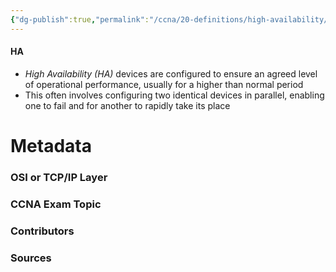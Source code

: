 ```yaml
---
{"dg-publish":true,"permalink":"/ccna/20-definitions/high-availability/","tags":["defs_ccna"],"created":"2023-11-04T12:45:23.000-07:00","updated":"2023-11-08T13:58:07.981-08:00"}
---
```


#### HA
- *High Availability (HA)* devices are configured to ensure an agreed level of operational performance, usually for a higher than normal period
- This often involves configuring two identical devices in parallel, enabling one to fail and for another to rapidly take its place




# Metadata
### OSI or TCP/IP Layer

### CCNA Exam Topic

### Contributors

### Sources


